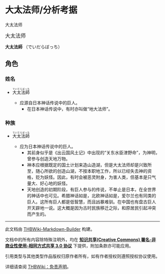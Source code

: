 # 大太法师/分析考据

<!-- source html: G:\repos\THBWiki-Markdown-Builder\THBWikiMarkdown\Temp\main\9\93\ns0%3A%E5%A4%A7%E5%A4%AA%E6%B3%95%E5%B8%88%2F%E5%88%86%E6%9E%90%E8%80%83%E6%8D%AE.html -->

大太法师

  
<big>大太法师</big>  

 **大太法師** （でいだらぼっち）
  

## 角色
### 姓名
- <ruby lang="ja"><rb>大太法師</rb><rp> (</rp><rt>でいだらぼっち</rt><rp>) </rp></ruby>

  - 应源自日本神话传说中的巨人。
    - 在日本神话传说中，有时亦叫做“地大法师”。



### 种族
- <ruby lang="ja"><rb>大太法師</rb><rp> (</rp><rt>でいだらぼっち</rt><rp>) </rp></ruby>

  - 应为日本神话传说中的巨人。
    - 其前身似乎是《出云国风土记》中出现的“关东水臣津野命”，为神明，曾参与创造天地万物。
    - 神本应根据既定的国土计划来造山造湖，但是大太法师却是兴致所至，随心所欲的创造山湖，不按本职地工作，所以已经失去神的资格，贬为妖怪。因此，有时会被恶灵附身，为害人类，但基本是只气量大、好心地的妖怪。
    - 天地创造的初期阶段，有巨人参与的传说，不单止是日本，在全世界的神话中也可见。希腊神话如是，北欧神话如是，爱尔兰也有同类的巨人。这所有巨人都是低智慧，而且凶暴难驯。在中国也有盘古巨人开天辟地一说。这大概是因为古时民族移迁之际，和原居民引起冲突而产生的。







---

此文档由 [THBWiki-Markdown-Builder](https://github.com/Delsin-Yu/THBWiki-Markdown-Builder) 构建。

文档中的所有内容除特殊注明外，均在 [**知识共享(Creative Commons) 署名-非商业性使用-相同方式共享 3.0 协议**](https://creativecommons.org/licenses/by-sa/3.0/deed.zh-hans) 下提供，附加条款亦可能应用。

引用类型与其他类型作品版权归原作者所有，如有作者授权则遵照授权协议使用。

详细请查阅 [THBWiki：免责声明](https://thbwiki.cc/THBWiki:%E5%85%8D%E8%B4%A3%E5%A3%B0%E6%98%8E)。

